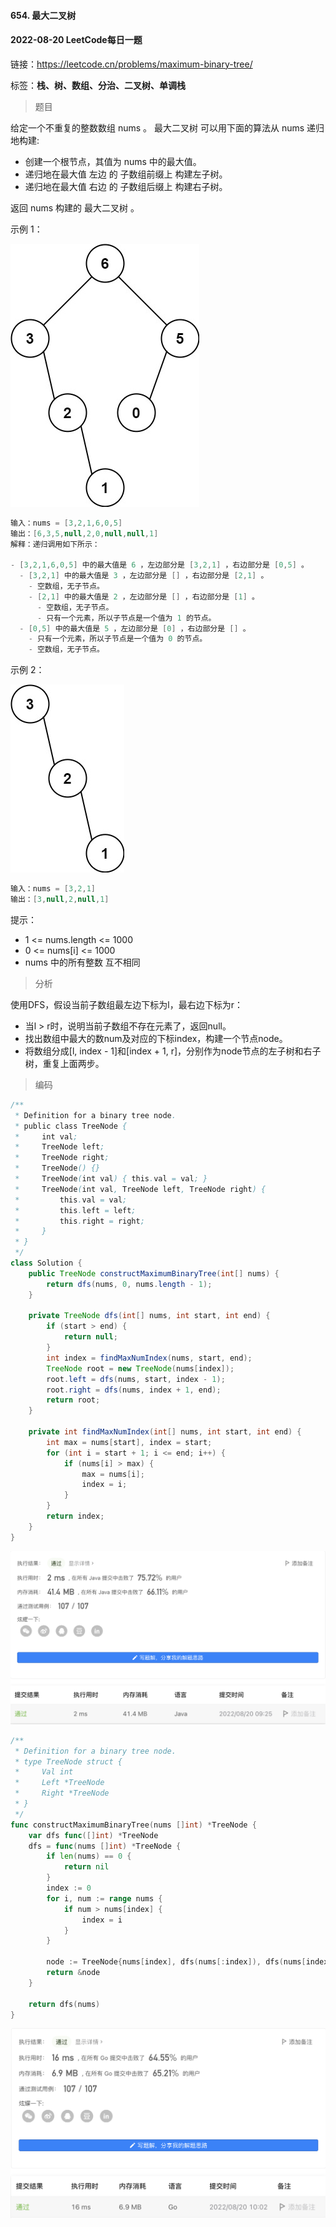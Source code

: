 #### 654. 最大二叉树

#### 2022-08-20 LeetCode每日一题

链接：https://leetcode.cn/problems/maximum-binary-tree/

标签：**栈、树、数组、分治、二叉树、单调栈**

> 题目

给定一个不重复的整数数组 nums 。 最大二叉树 可以用下面的算法从 nums 递归地构建:

- 创建一个根节点，其值为 nums 中的最大值。
- 递归地在最大值 左边 的 子数组前缀上 构建左子树。
- 递归地在最大值 右边 的 子数组后缀上 构建右子树。

返回 nums 构建的 最大二叉树 。

示例 1：

![img](654.最大二叉树.assets/tree1.jpg)

```java
输入：nums = [3,2,1,6,0,5]
输出：[6,3,5,null,2,0,null,null,1]
解释：递归调用如下所示：

- [3,2,1,6,0,5] 中的最大值是 6 ，左边部分是 [3,2,1] ，右边部分是 [0,5] 。
  - [3,2,1] 中的最大值是 3 ，左边部分是 [] ，右边部分是 [2,1] 。
    - 空数组，无子节点。
    - [2,1] 中的最大值是 2 ，左边部分是 [] ，右边部分是 [1] 。
      - 空数组，无子节点。
      - 只有一个元素，所以子节点是一个值为 1 的节点。
  - [0,5] 中的最大值是 5 ，左边部分是 [0] ，右边部分是 [] 。
    - 只有一个元素，所以子节点是一个值为 0 的节点。
    - 空数组，无子节点。
```

示例 2：

![img](654.最大二叉树.assets/tree2.jpg)

```java
输入：nums = [3,2,1]
输出：[3,null,2,null,1]
```


提示：

- 1 <= nums.length <= 1000
- 0 <= nums[i] <= 1000
- nums 中的所有整数 互不相同

> 分析

使用DFS，假设当前子数组最左边下标为l，最右边下标为r：

- 当l > r时，说明当前子数组不存在元素了，返回null。
- 找出数组中最大的数num及对应的下标index，构建一个节点node。
- 将数组分成[l, index - 1]和[index + 1, r]，分别作为node节点的左子树和右子树，重复上面两步。

> 编码

```java
/**
 * Definition for a binary tree node.
 * public class TreeNode {
 *     int val;
 *     TreeNode left;
 *     TreeNode right;
 *     TreeNode() {}
 *     TreeNode(int val) { this.val = val; }
 *     TreeNode(int val, TreeNode left, TreeNode right) {
 *         this.val = val;
 *         this.left = left;
 *         this.right = right;
 *     }
 * }
 */
class Solution {
    public TreeNode constructMaximumBinaryTree(int[] nums) {
        return dfs(nums, 0, nums.length - 1);
    }

    private TreeNode dfs(int[] nums, int start, int end) {
        if (start > end) {
            return null;
        }
        int index = findMaxNumIndex(nums, start, end);
        TreeNode root = new TreeNode(nums[index]);
        root.left = dfs(nums, start, index - 1);
        root.right = dfs(nums, index + 1, end);
        return root;
    }

    private int findMaxNumIndex(int[] nums, int start, int end) {
        int max = nums[start], index = start;
        for (int i = start + 1; i <= end; i++) {
            if (nums[i] > max) {
                max = nums[i];
                index = i;
            }
        }
        return index;
    }
}
```

![image-20220820092524954](654.最大二叉树.assets/image-20220820092524954-0958726.png)

```go
/**
 * Definition for a binary tree node.
 * type TreeNode struct {
 *     Val int
 *     Left *TreeNode
 *     Right *TreeNode
 * }
 */
func constructMaximumBinaryTree(nums []int) *TreeNode {
    var dfs func([]int) *TreeNode
    dfs = func(nums []int) *TreeNode {
        if len(nums) == 0 {
            return nil
        }
        index := 0
        for i, num := range nums {
            if num > nums[index] {
                index = i
            }
        }

        node := TreeNode{nums[index], dfs(nums[:index]), dfs(nums[index + 1:])}
        return &node
    }

    return dfs(nums)
}
```

![image-20220820100236574](654.最大二叉树.assets/image-20220820100236574-0960958.png)